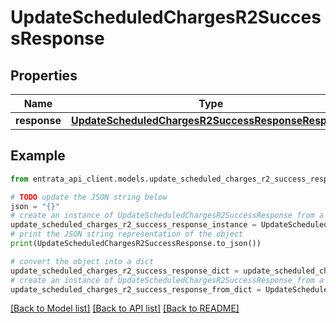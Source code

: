 # UpdateScheduledChargesR2SuccessResponse


## Properties

Name | Type | Description | Notes
------------ | ------------- | ------------- | -------------
**response** | [**UpdateScheduledChargesR2SuccessResponseResponse**](UpdateScheduledChargesR2SuccessResponseResponse.md) |  | 

## Example

```python
from entrata_api_client.models.update_scheduled_charges_r2_success_response import UpdateScheduledChargesR2SuccessResponse

# TODO update the JSON string below
json = "{}"
# create an instance of UpdateScheduledChargesR2SuccessResponse from a JSON string
update_scheduled_charges_r2_success_response_instance = UpdateScheduledChargesR2SuccessResponse.from_json(json)
# print the JSON string representation of the object
print(UpdateScheduledChargesR2SuccessResponse.to_json())

# convert the object into a dict
update_scheduled_charges_r2_success_response_dict = update_scheduled_charges_r2_success_response_instance.to_dict()
# create an instance of UpdateScheduledChargesR2SuccessResponse from a dict
update_scheduled_charges_r2_success_response_from_dict = UpdateScheduledChargesR2SuccessResponse.from_dict(update_scheduled_charges_r2_success_response_dict)
```
[[Back to Model list]](../README.md#documentation-for-models) [[Back to API list]](../README.md#documentation-for-api-endpoints) [[Back to README]](../README.md)


